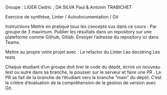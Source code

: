 Groupe : LIGER Cedric , DA SILVA Paul & Antonin TRABICHET


Exercice de synthèse, Linter / Autodocumentation / Git

Instructions
Mettre en pratique tous les concepts vus dans ce cours :
Par groupe de 3 maximum.
Publier les résultats dans un repository sur une plateforme comme Github, Gitlab.
Envoyer l’adresse du repository ici dans Teams.

Mettre au propre votre projet avec :
Le refactor du Linter
Les docstring
Les tests

Chaque étudiant d’un groupe doit tirer le code du dépôt, écrire un nouveau test ou autre dans sa branche, le pousser sur le serveur et faire une PR .
La PR se fait de la branche de l’étudiant vers la branche “main” du dépôt.
C’est le critère d’évaluation de la compréhension de la gestion de version avec Git.
